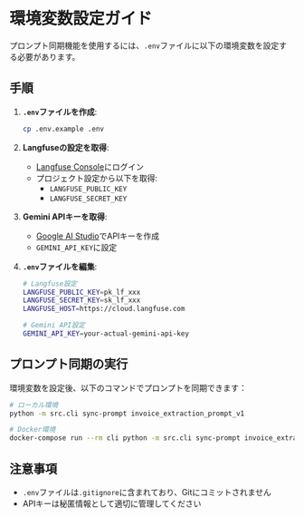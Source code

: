 # 環境変数設定ガイド

プロンプト同期機能を使用するには、`.env`ファイルに以下の環境変数を設定する必要があります。

## 手順

1. **`.env`ファイルを作成**:
   ```bash
   cp .env.example .env
   ```

2. **Langfuseの設定を取得**:
   - [Langfuse Console](https://cloud.langfuse.com)にログイン
   - プロジェクト設定から以下を取得:
     - `LANGFUSE_PUBLIC_KEY`
     - `LANGFUSE_SECRET_KEY`

3. **Gemini APIキーを取得**:
   - [Google AI Studio](https://aistudio.google.com/app/apikey)でAPIキーを作成
   - `GEMINI_API_KEY`に設定

4. **`.env`ファイルを編集**:
   ```bash
   # Langfuse設定
   LANGFUSE_PUBLIC_KEY=pk_lf_xxx
   LANGFUSE_SECRET_KEY=sk_lf_xxx
   LANGFUSE_HOST=https://cloud.langfuse.com

   # Gemini API設定
   GEMINI_API_KEY=your-actual-gemini-api-key
   ```

## プロンプト同期の実行

環境変数を設定後、以下のコマンドでプロンプトを同期できます：

```bash
# ローカル環境
python -m src.cli sync-prompt invoice_extraction_prompt_v1

# Docker環境
docker-compose run --rm cli python -m src.cli sync-prompt invoice_extraction_prompt_v1
```

## 注意事項

- `.env`ファイルは`.gitignore`に含まれており、Gitにコミットされません
- APIキーは秘匿情報として適切に管理してください